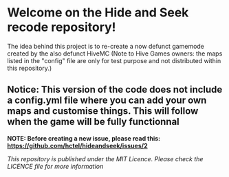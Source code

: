 <h1>Welcome on the Hide and Seek recode repository!</h1>


The idea behind this project is to re-create a now defunct gamemode created by the also defunct HiveMC
(Note to Hive Games owners: the maps listed in the "config" file are only for test purpose and not distributed within this repository.)

<h2>Notice: This version of the code does not include a config.yml file where you can add your own maps and customise things. This will follow when the game will be fully functionnal</h2>


**NOTE: Before creating a new issue, please read this: https://github.com/hctel/hideandseek/issues/2**


*This repository is published under the MIT Licence. Please check the LICENCE file for more information*
